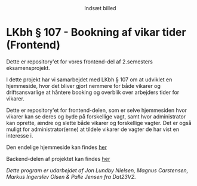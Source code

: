 <div align="center"> 
    Indsæt billed
    <!-- <img src="" style="width: 100%;"> -->
</div>

# LKbh § 107 - Bookning af vikar tider (Frontend)

Dette er repository'et for vores frontend-del af 2.semesters eksamensprojekt.

I dette projekt har vi samarbejdet med LKbh § 107 om at udviklet en hjemmeside, hvor det bliver gjort nemmere for både vikarer og driftsansvarlige at håntere booking og overblik over arbejders tider for vikarer.

Dette er repository'et for frontend-delen, som er selve hjemmesiden hvor vikarer kan se deres og byde på forskellige vagt, samt hvor administrator kan oprette, ændre og slette både vikarer og forskellige vagter. Det er også muligt for administrator(erne) at tildele vikarer de vagter de har vist en interesse i.

Den endelige hjemmeside kan findes [her](https://markusingerslev.github.io/LKBH-semester-projekt-frontend/)

Backend-delen af projektet kan findes [her](https://github.com/MarkusIngerslev/LKBH-semester-projekt-backend.git)

_Dette program er udarbejdet af Jon Lundby Nielsen, Magnus Carstensen, Markus Ingerslev Olsen & Palle Jensen fra Dat23V2._

